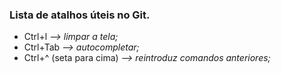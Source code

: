 ### Lista de atalhos úteis no Git.

 - Ctrl+l _--> limpar a tela;_
 - Ctrl+Tab _--> autocompletar;_
 - Ctrl+^ (seta para cima) _--> reintroduz comandos anteriores;_
